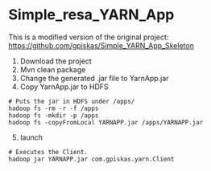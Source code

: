 # Simple_resa_YARN_App

This is a modified version of the original project: https://github.com/gpiskas/Simple_YARN_App_Skeleton

1. Download the project
2. Mvn clean package
3. Change the generated .jar file to YarnApp.jar 
4. Copy YarnApp.jar to HDFS 
```
# Puts the jar in HDFS under /apps/
hadoop fs -rm -r -f /apps
hadoop fs -mkdir -p /apps
hadoop fs -copyFromLocal YARNAPP.jar /apps/YARNAPP.jar
```

5. launch 
```
# Executes the Client.
hadoop jar YARNAPP.jar com.gpiskas.yarn.Client
```
